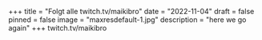 +++
title = "Folgt alle twitch.tv/maikibro"
date = "2022-11-04"
draft = false
pinned = false
image = "maxresdefault-1.jpg"
description = "here we go again"
+++
twitch.tv/maikibro